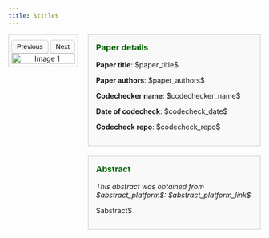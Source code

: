 ```yaml
---
title: $title$
---
```


<style>
  h1 {
    margin-bottom: 10px; 
  }

  .right-content {
    display: flex;
    flex-direction: column; /* Stack paper details and abstract vertically */
    gap: 20px; /* Space between paper details and abstract */
    flex: 1;
  }

  .paper-details, .abstract-section {
    max-width: 600px; /* Set a maximum width */
    border: 1px solid #ccc;
    background-color: #f9f9f9;
    padding: 15px;
  }
</style>

<div style="display: flex; align-items: flex-start; gap: 20px;">

  <!-- Image Slider Section -->
  <div style="max-width: 450px; border: 1px solid #ccc; padding: 5px; text-align: center;">
  
  <!-- Buttons for changing the image -->
  <div style="margin-top: 5px;">
  <button onclick="changeImage(-1)" style="padding: 5px 10px; border-radius: 5px; border: 1px solid #ccc; background-color: #f9f9f9; box-shadow: 0 2px 2px rgba(0, 0, 0, 0.1);">Previous</button>
  <button onclick="changeImage(1)" style="padding: 5px 10px; border-radius: 5px; border: 1px solid #ccc; background-color: #f9f9f9; box-shadow: 0 2px 2px rgba(0, 0, 0, 0.1);">Next</button>
  </div>

  <!-- Slider Image -->
  <img id="slider-image" src="cert_1.png" alt="Image 1" style="width: 100%; height: auto;">
  </div>

  <!-- Right Side Content (Paper Details + Abstract) -->
  <div class="right-content">
    
  <!-- Paper Details Section -->
  <div class="paper-details">
  <h3 style="color: darkgreen; margin-top: 0;">Paper details</h3>
  <p><strong>Paper title</strong>: $paper_title$</p>  
  <p><strong>Paper authors</strong>: $paper_authors$</p>  
  <p><strong>Codechecker name</strong>: $codechecker_name$</p>  
  <p><strong>Date of codecheck</strong>: $codecheck_date$</p>  
  <p><strong>Codecheck repo</strong>: $codecheck_repo$</p>
  </div>

  <!-- Abstract Section -->
  <div class="abstract-section">
  <h3 style="color: darkgreen; margin-top: 0;">Abstract</h3>
  <p><i>This abstract was obtained from $abstract_platform$: $abstract_platform_link$</i></p>
  <p>$abstract$</p> 
  </div>

  </div>

</div>

<script>
// Dynamically insert the images array
$var_images$
var currentIndex = 0;

function changeImage(direction) {
  currentIndex += direction;
  if (currentIndex < 0) {
    currentIndex = images.length - 1;
  } else if (currentIndex >= images.length) {
    currentIndex = 0;
  }
  document.getElementById('slider-image').src = images[currentIndex];
}
</script>
